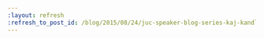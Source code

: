 ```yaml
---
:layout: refresh
:refresh_to_post_id: /blog/2015/08/24/juc-speaker-blog-series-kaj-kandler-juc-u-s-west
---
```

